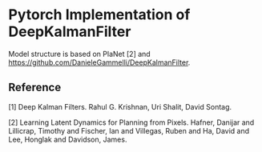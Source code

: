 # Pytorch Implementation of DeepKalmanFilter

Model structure is based on PlaNet [2] and https://github.com/DanieleGammelli/DeepKalmanFilter.

## Reference
[1] Deep Kalman Filters. Rahul G. Krishnan, Uri Shalit, David Sontag. 


[2] Learning Latent Dynamics for Planning from Pixels. Hafner, Danijar and Lillicrap, Timothy and Fischer, Ian and Villegas, Ruben and Ha, David and Lee, Honglak and Davidson, James.

